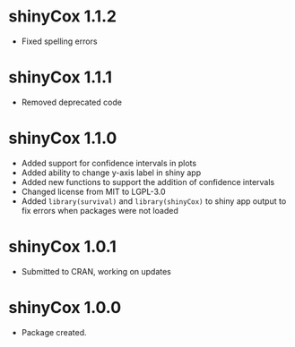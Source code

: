 # shinyCox 1.1.2

* Fixed spelling errors

# shinyCox 1.1.1

* Removed deprecated code

# shinyCox 1.1.0

* Added support for confidence intervals in plots
* Added ability to change y-axis label in shiny app
* Added new functions to support the addition of confidence intervals
* Changed license from MIT to LGPL-3.0
* Added `library(survival)` and `library(shinyCox)` to shiny app output to fix
  errors when packages were not loaded

# shinyCox 1.0.1

* Submitted to CRAN, working on updates

# shinyCox 1.0.0

* Package created.
